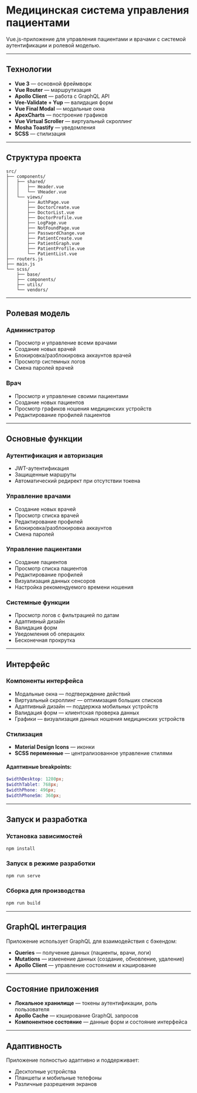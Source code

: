 # Медицинская система управления пациентами

Vue.js-приложение для управления пациентами и врачами с системой аутентификации и ролевой моделью.

---

## Технологии

- **Vue 3** — основной фреймворк  
- **Vue Router** — маршрутизация  
- **Apollo Client** — работа с GraphQL API  
- **Vee-Validate + Yup** — валидация форм  
- **Vue Final Modal** — модальные окна  
- **ApexCharts** — построение графиков  
- **Vue Virtual Scroller** — виртуальный скроллинг  
- **Mosha Toastify** — уведомления  
- **SCSS** — стилизация  

---

## Структура проекта

```
src/
├── components/
│   ├── shared/           
│   │   ├── Header.vue       
│   │   └── VHeader.vue     
│   └── views/            
│       ├── AuthPage.vue           
│       ├── DoctorCreate.vue       
│       ├── DoctorList.vue         
│       ├── DoctorProfile.vue      
│       ├── LogPage.vue            
│       ├── NotFoundPage.vue       
│       ├── PasswordChange.vue     
│       ├── PatientCreate.vue      
│       ├── PatientGraph.vue       
│       ├── PatientProfile.vue     
│       └── PatientList.vue        
├── routers.js            
├── main.js               
└── scss/                 
    ├── base/             
    ├── components/       
    ├── utils/            
    └── vendors/          
```

---

## Ролевая модель

### Администратор
- Просмотр и управление всеми врачами  
- Создание новых врачей  
- Блокировка/разблокировка аккаунтов врачей  
- Просмотр системных логов  
- Смена паролей врачей  

### Врач
- Просмотр и управление своими пациентами  
- Создание новых пациентов  
- Просмотр графиков ношения медицинских устройств  
- Редактирование профилей пациентов  

---

## Основные функции

### Аутентификация и авторизация
- JWT-аутентификация  
- Защищенные маршруты  
- Автоматический редирект при отсутствии токена  

### Управление врачами
- Создание новых врачей  
- Просмотр списка врачей  
- Редактирование профилей  
- Блокировка/разблокировка аккаунтов  
- Смена паролей  

### Управление пациентами
- Создание пациентов  
- Просмотр списка пациентов  
- Редактирование профилей  
- Визуализация данных сенсоров  
- Настройка рекомендуемого времени ношения  

### Системные функции
- Просмотр логов с фильтрацией по датам  
- Адаптивный дизайн  
- Валидация форм  
- Уведомления об операциях  
- Бесконечная прокрутка  

---

## Интерфейс

### Компоненты интерфейса
- Модальные окна — подтверждение действий  
- Виртуальный скроллинг — оптимизация больших списков  
- Адаптивный дизайн — поддержка мобильных устройств  
- Валидация форм — клиентская проверка данных  
- Графики — визуализация данных ношения медицинских устройств  

### Стилизация
- **Material Design Icons** — иконки  
- **SCSS переменные** — централизованное управление стилями  

#### Адаптивные breakpoints:
```scss
$widthDesktop: 1280px;
$widthTablet: 768px;
$widthPhone: 496px;
$widthPhoneSm: 360px;
```

---

## Запуск и разработка

### Установка зависимостей
```bash
npm install
```

### Запуск в режиме разработки
```bash
npm run serve
```

### Сборка для производства
```bash
npm run build
```

---

## GraphQL интеграция

Приложение использует GraphQL для взаимодействия с бэкендом:

- **Queries** — получение данных (пациенты, врачи, логи)  
- **Mutations** — изменение данных (создание, обновление, удаление)  
- **Apollo Client** — управление состоянием и кэширование  

---

## Состояние приложения

- **Локальное хранилище** — токены аутентификации, роль пользователя  
- **Apollo Cache** — кэширование GraphQL запросов  
- **Компонентное состояние** — данные форм и состояние интерфейса  

---

## Адаптивность

Приложение полностью адаптивно и поддерживает:

- Десктопные устройства  
- Планшеты и мобильные телефоны  
- Различные разрешения экранов  
